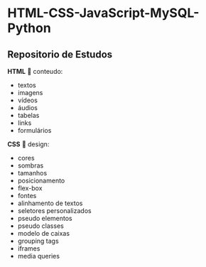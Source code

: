 # HTML-CSS-JavaScript-MySQL-Python
## **Repositorio de Estudos**
**HTML** :pushpin: conteudo:
- textos
- imagens
- vídeos
- áudios
- tabelas
- links
- formulários


**CSS** :pushpin: design:
- cores
- sombras
- tamanhos
- posicionamento
- flex-box
- fontes
- alinhamento de textos
- seletores personalizados
- pseudo elementos
- pseudo classes
- modelo de caixas
- grouping tags
- iframes
- media queries

